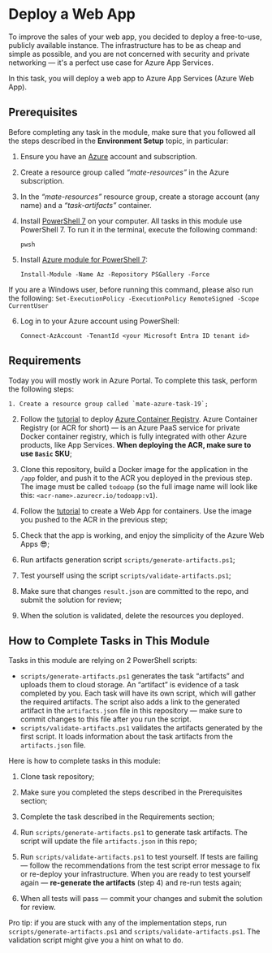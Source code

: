 # Deploy a Web App

To improve the sales of your web app, you decided to deploy a free-to-use, publicly available instance. The infrastructure has to be as cheap and simple as possible, and you are not concerned with security and private networking — it's a perfect use case for Azure App Services. 

In this task, you will deploy a web app to Azure App Services (Azure Web App). 

## Prerequisites

Before completing any task in the module, make sure that you followed all the steps described in the **Environment Setup** topic, in particular: 

1. Ensure you have an [Azure](https://azure.microsoft.com/en-us/free/) account and subscription.

2. Create a resource group called *“mate-resources”* in the Azure subscription.

3. In the *“mate-resources”* resource group, create a storage account (any name) and a *“task-artifacts”* container.

4. Install [PowerShell 7](https://learn.microsoft.com/en-us/powershell/scripting/install/installing-powershell?view=powershell-7.4) on your computer. All tasks in this module use PowerShell 7. To run it in the terminal, execute the following command: 
    ```
    pwsh
    ```

5. Install [Azure module for PowerShell 7](https://learn.microsoft.com/en-us/powershell/azure/install-azure-powershell?view=azps-11.3.0): 
    ```
    Install-Module -Name Az -Repository PSGallery -Force
    ```
If you are a Windows user, before running this command, please also run the following: 
    ```
    Set-ExecutionPolicy -ExecutionPolicy RemoteSigned -Scope CurrentUser
    ```

6. Log in to your Azure account using PowerShell:
    ```
    Connect-AzAccount -TenantId <your Microsoft Entra ID tenant id>
    ```

## Requirements

Today you will mostly work in Azure Portal. To complete this task, perform the following steps: 

    1. Create a resource group called `mate-azure-task-19`;

2. Follow the [tutorial](https://learn.microsoft.com/en-us/azure/container-registry/container-registry-get-started-portal?tabs=azure-powershell) to deploy [Azure Container Registry](https://learn.microsoft.com/en-us/azure/container-registry/container-registry-intro). Azure Container Registry (or ACR for short) — is an Azure PaaS service for private Docker container registry, which is fully integrated with other Azure products, like App Services. **When deploying the ACR, make sure to use `Basic` SKU**;

3. Clone this repository, build a Docker image for the application in the `/app` folder, and push it to the ACR you deployed in the previous step. The image must be called `todoapp` (so the full image name will look like this: `<acr-name>.azurecr.io/todoapp:v1`).  

4. Follow the [tutorial](https://learn.microsoft.com/en-us/training/modules/deploy-run-container-app-service/5-exercise-deploy-web-app?pivots=csharp) to create a Web App for containers. Use the image you pushed to the ACR in the previous step;

5. Check that the app is working, and enjoy the simplicity of the Azure Web Apps :sunglasses:;

6. Run artifacts generation script `scripts/generate-artifacts.ps1`;

7. Test yourself using the script `scripts/validate-artifacts.ps1`;

8. Make sure that changes `result.json` are committed to the repo, and submit the solution for review; 

9. When the solution is validated, delete the resources you deployed.


## How to Complete Tasks in This Module 

Tasks in this module are relying on 2 PowerShell scripts: 

- `scripts/generate-artifacts.ps1` generates the task “artifacts” and uploads them to cloud storage. An “artifact” is evidence of a task completed by you. Each task will have its own script, which will gather the required artifacts. The script also adds a link to the generated artifact in the `artifacts.json` file in this repository — make sure to commit changes to this file after you run the script. 
- `scripts/validate-artifacts.ps1` validates the artifacts generated by the first script. It loads information about the task artifacts from the `artifacts.json` file.

Here is how to complete tasks in this module:

1. Clone task repository;

2. Make sure you completed the steps described in the Prerequisites section;

3. Complete the task described in the Requirements section;

4. Run `scripts/generate-artifacts.ps1` to generate task artifacts. The script will update the file `artifacts.json` in this repo;

5. Run `scripts/validate-artifacts.ps1` to test yourself. If tests are failing — follow the recommendations from the test script error message to fix or re-deploy your infrastructure. When you are ready to test yourself again — **re-generate the artifacts** (step 4) and re-run tests again; 

6. When all tests will pass — commit your changes and submit the solution for review. 

Pro tip: if you are stuck with any of the implementation steps, run `scripts/generate-artifacts.ps1` and `scripts/validate-artifacts.ps1`. The validation script might give you a hint on what to do.  
